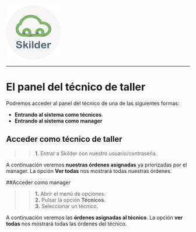 ![sima2](images/LogoSilderCloud_mini.png)  
   
---     
  
# El panel del técnico de taller  
  
Podremos acceder al panel del técnico de una de las siguientes formas:  
  
 - **Entrando al sistema como técnicos**.  
 - **Entrando al sistema como manager**  
    

## Acceder como técnico de taller    

 >> **1.** Entrar a Skilder con nuestro usuario/contraseña.
  
A continuación veremos **nuestras órdenes asignadas** ya priorizadas por el manager. La opción **Ver todas** nos mostrará todas nuestras órdenes.   
  
##Acceder como manager  
  
 
 >> **1.** Abrir el menú de opciones.  
 >> **2.** Pulsar la opción **Técnicos**.  
 >> **3.** Seleccionar un técnico.  
    
A continuación veremos las **órdenes asignadas al técnico**. La opción **ver todas** nos mostrará todas las órdenes del técnico.  


